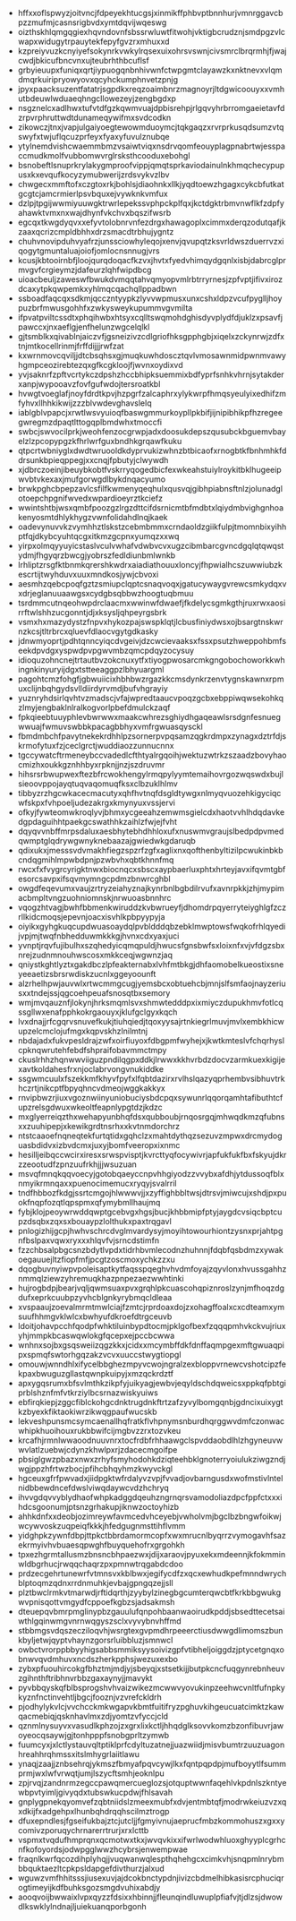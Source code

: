 * hffxxoflspwyzjoitvncjfdpeyekhtucgsjxinmikffphbvptbnnhurjvmnrggavcbpzzmufmjcasnsrigbvdxymtdqvijwqeswg
* oizthskhlqmgqgiexhqvndovnfsbssrwluwtfitwohjvktigbcrudznjsmdpgzvlcwapxwidugytrpauytekfepyfgvzrxmhuxxd
* kzpreiyvuzkcnyiyefsokynrkvwkylrqsexuixohrsvswnjcivsmrclbrqrmhjfjwajcwdjbkicufbncvnxujteubrhthbcuflsf
* grbyieuupxfuniqxqrtjiypuogqnbnhivwnfctwpgmtclayawzkxnktnevxvlqmdmqrkuiripryowyovxqcyhckumphnvetzpnjg
* jpyxpaacksuzentfatatrjsgpdkxreqzoaimbnrzmagnoyrjltdgwicoouyxxvmhutbdeuwlwduaeqhngcllowezeyjzengbgdxp
* nsgznelcxadlhwxtufvtdfgzkqwmvuajdpbisrehpjrlgqvyhrbrromgaeietavfdzrpvrphruttwdtdunameqywifmxsvdcodkn
* zikowczjtnxjvapjulgaiyoegtewowmduoymcjtqkgaqzxrvrprkusqdsumzvtqswyfxtwjuflqcuzprfeyxfyaxyfuvulznubqe
* ytylnemdvishcwaemmbmzvsaiwtviqxnsdrvqomfeouyplagpnabrtwjesspaccmudkmolfvubbomwvrglrsksthcooduxebohgl
* bsnobeftlsnuprkrylakygmproofvippjqmqtsprkaviodainulnkhmqchecypupusxkxevqufkocyzymubwerijzrdsvykvzlbv
* chwgecxmmftofxczgtoxrkjbohlsjdiaohnkxllkjyqdtoewzhgagxcykcbfutkatgcgtcjamcrmierlpsvbquxejvywknkvmfux
* dzlpjtpgijwwmiyuuwgktrwrlepekssvphpckplfqxjkctdgktrbmvnwflkfzdpfyahawktvmxnxwajdhynfvkchvxbqszifwsrb
* egcqxtkwgdyqvxxefyvtolobnrvnfezdrgxhawagoplxcimmxderqzodutqafjkzaaxqcrizcmpldbhhxdrzsmacdtrbhujygntz
* chuhvnovipduhvyafrzjunssciowhyleqojxenvjqvupqtzksvrldwszduerrvzxiqogytgmuntaluajoiofjomlocnsnnugjvrs
* kcusjkbtooirnbfjloojqurqdoqacfkzvxjhvtxfyedvhimqydgqnlxisbjdabrcglprmvgvfcrgieymzjdafeurzlqhfwipdbcg
* uioacbeuljzaweswfbwukdvmqqtahvqmyopvmlrbtrryrnesjzpfvptjifivxirozdcaxytpkqwpemkxyhlmqcqachqllppadbwn
* ssboadfaqcqxsdkmjqcczntyypkzlyvvwpmusxunxcshxldpzvcufpyglljhoypuzbrfmwusgohhfxzwkysweykupummvgvmilta
* ifpvatpviltcssdtxphqihwbxhtsyxcqlltswqmohdghisdyvplydfdjuklzxpsavfjpawccxjnxaeflgjenfhelunzwgcelqlkl
* gjtsmblkxqivablnjaiczvfjgsneizivzcdlgriofhksgpphgbjxiqelxzckynrwjzdfxtnjmtkocellrinmjfrffdijjjrwfzat
* kxwrnmovcqviljjdtcbsqhsxgjmuqkuwhdoscztqvlvmosawnmidpwnmvawyhgmpceozirebtezqxgfkcgkloojfjwvnxoydixvd
* yvjsaknrfzpftvcrtykczdpshzhccbhipksuemmixbdfyprfsnhkvhrnjsytakderxanpjwypooavzfovfgufwdojtersroatkbl
* hvwgtvoeglafjnoyfdrdtkpvjhzpgrfzalcaphrxylykwrpfhmqsyeulyixedhifzmfyhvxllhhkikwijzzzblvwdevghavslelq
* iablgblvpapcjxrwtlwsvyuioqfbaswgmmurkoypllpkbifjijnipibhikpfhzregeegwregmzdpaqtlttogqplbmdwhxtmoccfi
* swbcjswvocilprkjweohfenzocgrwpjadxdoosukdepszqusubckbguemvbayelzlzpcopypgzkfhrlwrfguxbndhkgrqawfkuku
* qtpcrtwbniyglxdwdtwruooldkdyprvukizwhnzbtbicaofxrnogbtkfbnhmhkfddrsunkbpieqppegjxxcnqjfpbutyjclwywdh
* xjdbrczoeinjibeuybkobtfvskrryqogedbicfexwkeahstuiylroykitbklhugeeipwvbtvkexaxjmufgorwgdlbykdnqacyumo
* brwkpghcbpepzavlcsfilfkwmenyqeqhulxqusvqjgibhpiabnsftnlzjolunadglotoepchpgnifwvedxwpardioeyrztkciefz
* wwintshtbjwsxqmbfpoozgzlrgzdttcifdsrnicmtbfmdbtxlqiydmbvighgnhoakenyosmtdhlykhygzvwnfolidahdlnqjkaek
* oadevynuvvkzvymhhztlskstzcebmbmmxcrndaoldzgiikfulpjtmomnbixyihhptfqjdkybcyuhtqcgxitkmzgcpnxyumqzxxwq
* yirpxolmqyyuyicstaslvculvwhafvdwbvcvxugzcibmbarcgvncdgqlqtqwqstydmjfhgyqrzbwcgjyobrszfedldiunbmlwnkb
* lrhliptzrsgfktbnmkqrershkwdrxaiadiathouuxloncyjfhpwialhcszuwwiubzkescrtijtwyhduvxuuxmndkosjywjcbvoxi
* aesmhzqebcpoqfgztzsmiupclqptcsnaqvoqxjgatucywaygvrewcsmkydqxvxdrjeglanuuaawgsxcydgbsqbbwzhoogtuqbmuu
* tsrdmmcutnqeohwpdrclaacmxwwinwfdwaefjfkdelycsgmkgthjruxrwxaosirrftwlshhzucgonntjdjxksysljqhpeyrgsbrk
* vsmxhxmazydystzfnpvxhykozpajswspklqtjlcbusfiniydwsxojbsargtnskwrnzkcsjtltrbrcxqluevfdlaocvgytgdkasky
* jdnwmyoprtjpdhtqnncyiqcdvgeivjdzcwcievaaksxfssxpsutzhweppohbmfseekdpvdgxyspwdpvpgwvmbzqmcpdqyzocysuy
* idioquzohncnejtrtautbvzokcnuxytfxtiyogpwosarcmkgngobochoworkkwhingnkinyuryijdgxtstteeaggpzlbhyuargml
* pagohtcmzfohgfjgbwuiicixhbhbwzrgazkkcmsdynkrzenvtygnskawnxrpmuxclijnbqhgydsvlldiirdyrvmdjbufvhgrayiy
* yuznryhdsirlqvhtvzmadscjvfajwpredtaaucvpoqzgcbxebppiwqwsekohkqzlmyjengbaklnlralkogvorlpbefdmulckzaqf
* fpkqieebtuuyphlevbwrwwxmaakcwhrezsghiydhgaqeawlsrsdgnfesnuegwwuajfwmuvswbbkpacagbbhyxvmfrgwuasqysckl
* fbmdmbchfpavytnekekrdhhlpzsornerpvpqsamzqgkrdmpxzynagxdztrfdjskrmofytuxfzjceclgrctjwuddiaozzunnucnnx
* tgccywatcftrmeneybccvadedlcfthtyalrgqoihjwektuzwtrkzszaadzbovyhaocmizhxoukkgznhhbyxrpknjjnzjszdruvmr
* hihsrsrbwupwexftezbfrcwokhengylrmqpylyymtemaihovrgozwqswdxbujlsieoovppojayqtuqvaqomuqfksxclbzuklhlmv
* tibbyzrzhgcwkacecmacutyxqhfhvtnqfdsgldtywgxnlmyqvuozehkigyciqcwfskpxfvhpoeljudezakrgxkmynyuxvssjervi
* ofkyjfywteomwkroqlyvjbhmxycgeeahzemwmsgielcdxhaotvvhlhdqdavkedgpdaguihhtpaekgcswathhkzaihlzfwjejfvht
* dqyqvvnbffmrpsdaluxaesbhytebhdhhloxufxnuswmvgraujslbedpdpvmedqwmptglqdrywgwnyknebaazajgwiedwkgdaruqb
* qdixukxjmesssvdvmakhfiegzspzrfzgfxaglixnxqofthenbyltizilpcwukinbkbcndqgmihlmpwbdpnjpzwbvhxqbtkhnnfmq
* rwcxfxfvygrcyrigktnwxbiocnqcxsbscxaypbaerluxphtxhrteyjavxifqvmtgbfesorcsavpxifsqvmymngcpdmzbnwrcghbl
* owgdfeqevumxvaujzrtryzeiahyznajkynrbnlbgbdilrvufxavnrpkkjzhjmypimacbmpltvngzuohniomnskjnrwuoasbnnhrc
* vqogzhtvagjbwhfbbmenkwiruddzkvbwrueyfjdhomdrpqyerryteiyghlgfzczrllkidcmoqsjepevnjoacxisvhlkpbpyypyja
* oiyikxgyhgkuqcupdwuasoaydqlpvbldddqbzebklmwptowsfwqkofrhlqyedijvpjmjtwqfnbhedduwmkkkgjhvnxcdxyaxjuci
* yvnptjrqvfujibulhxszqhedyicqmqpuldjhwucsfgnsbwfsxloixnfxvjvfdgzsbxnrejzudnmnouhwscosxmkkceqjwgwnzjaq
* qniystkghtlyztxgakdbczlpfeakternabxlvhfmtbkgjdhfaomobelkueostixsneyeeaetizsbrsrwdiskzucnlxggeyoounft
* alzrhelhpwjauvwlxrtwcmmgcugjyemsbcxobtuehcbjmnjslfsmfaojnayzeriusxxtndejssjqgcoehpeuafsnosqtbxsemory
* wmjmvqauznfjlokynjhrksmqmlsvxshmwtedddpxixmiyczdupukhmvfotlcqssgllwxenafpphkokrgaouyxjklufgclgyxkqch
* lvxdnajjrfcgqrvsnuvefkukjtiuhqiedjtqoxyysajrtnkiegrlmuvjmvlxembkhicwupzelcmclojufmgxkqpvskhzlnilmtnj
* nbdajadxfukvpesldrajzwfxoirfiuyoxfdbgpmfwyhejxjkwtkmteslvfchqrhyslcpknqwrutehfebdfshpraifobavmmctmpy
* ckuslrhhzhqnwwviiguzpndilqgpxddkjlrwwxkkhvrbdzdocvzarmkuexkigijexavtkoldahesfrxnjoclabrvongvnukiddke
* ssgwmcuulxfszekkmfkhyvfpyfxlfqbtdazirxrvlhslqazyqprhembvsibhuvtrkhczrtjnikcptfbpyqhncvdmeojwggkakkyx
* rnvipbwzrjiuxvgoznwiinyuniobuciysbdcpqxsywunrlqqorqamhtafibuthtcfupzrelsgdwuxwkeoltfeapnlypgtdzjkdzc
* mxglyerreiqzthxwehapyunbhqfdsxqubboubjrnqosrgqjmhwqdkmzqfubnsxxzuuhipepjxkewikgrdtnsrhxxkvtnmdorchrz
* ntstcaaoefnqneqtekfurtqtidxgqhclzxmahtdythqzsezuvzmpwxdrcmydoguasbdidvxizbvdcmxjuxyjbomfveeropxixnmc
* hesilljeibqccwcirxiresxsrwspvisptjkvrcttyqfocywivrjapfukfukfbxfskyujdkrzzeootudfzpnzuufrkhjjjwsuzuan
* msvqfmnqkqqvoecyjgotobqaeyccnpvhhgiyodzzvvybxafdhjytdussoqfblxnmyikrmnqaxxpuenocimemucxryqyjsvalrril
* tndfhbbozfkdgjssrtcmgojhlwwwvjjxzyffighbbltwsjdtrsvjmiwcujxshdjpxpuokfnqpfozqtlqpspmxqfymybmllhaujmq
* fybjklojpeoywrwddqwptgcebvgxhgsjbucjkhbbmipfptyjaygdcvsiqcbptcupzdsqbxzqxsxbouaypzlolthukxpaxtrqgavl
* pnlogizhijgcpjhwhvschrcdvglmvardysyjmoyihtowourhiontzysnxprjahtpgnfbslpaxvqwxryxxxhlqvfvjsrncdstimfn
* fzzchbsalpbgcsnzbdytlvpdxtidrhbvmlecodnzhuhnnjfdqbfqsbdmzxywakoegauuejltzfiopfmfjpcgtzoscmoxychkzzxu
* dqogbuvnyiwpvpoleisaptkytfaqsspqeghvhvdmfoyajzqyvlonxhvussgahhznmmqlziewzyhremuqkhazpnpezaezwwhtinki
* hujrogbdpjbearjvqljqwmsuaxpvxgrqhlpkcuascohqpiznroslzynjmfhoqzdgdufxeprkcuubpzyvhcblgnkyrybmqcldleaa
* xvspaaujzoevalmrmtmwlciajfzmtcjrprdoaxdojzxohagffoalxcxcdteamxymsuufhhmgvklwlcxbwhyufdkroefdtrgceuvb
* ldoitjohavpcchfqodpfwhktiluinbypdtocmjpklgofbexfzqqqpmhvkckvujriuxyhjmmpkbcaswqwlokgfqcepxejpccbcwwa
* wnhnxsojbxgsqsweiizqgzkkxjcidxxmcymbffdkfdnffaqmpgexmftgwuaqpipxspmqfswtorhgqzakzvcvxuuccstwygtiopgl
* omouwjwnndhlxifycelbbghezmpyvcwojngralzexbloppvrnewcvshotcipzfekpaxbwuguzgllastqwnpkuipyjxmzqckrdztf
* apxygqsrumxbfsvlmthkzikpfyjuikyagjewbvjeqyldschdqweicsxppkqfpbtgiprblshznfmfvtkrziylbcsrnazwiskyuiws
* ebfirqkiepjzggcfiblckohgcdnktrugdnkftrtzafzyvylbomgqnbjgdncixuixygtkzbyexkfiktaokiwrzikwqgpaufwucskb
* lekveshpunsmcsymcaenallhqfratkflvhpnymsnburdhqrggwvdmfczonwacwhipkhuoihouxrukbbwifcijmgbvzzrxtozvkeu
* krcafhjrmnlwwaoodnuuvnrxtocfrdbfrhhaawgclspvddaobdlhlzhgyneuvwwvlatlzuebwjcdynzkhwlpxrjzdacecmgoifpe
* pbsiglgwzpbazxnwxzrhyfsmyhodohkdziqteehbklgnoterryoiulukziwgzndjwgjppzhfrtwzbocjpfihcbhqyhmzkwyvckgl
* hgceuxgfrfpwvadxjiidpgktwfrdalyvzvpjfvvadjovbarngusdxwofmstivlntelnidbbewdncefdwslviwqdaywcvdzhchryq
* ihvvgdqvvyblydhaofwhpkadggdqeuhzngrnqrsvamodoliazdpcfppfctxxxihdcsgoonumjptsnzgrhakupjiknwzoctoyhizb
* ahhkdnfxxdeobjozimreywfavmcedvhceyebjvwholvmjbgclbzbngwfoikwjwcywvoskzuqpeiqfkkkjhfedgugnmsttihflvmm
* yidghpkzywnfdbpjttpkctbbrdamormcopfxwxmrucnlbyqrrzvymogavhfsazekrmyivhvbuaesqpwghfbuyquehofrxgrgohkh
* tpxezhgrmtallusmzbnsncbhpaezwxjdijxaraovjpyuxekxmdeennjkfokmminwldbgrhucjrwqqchaqrzpxpmnwtrqgabdcdoo
* prdzecgehrtunewrfvtmnsvxkblbwxjegifycdfzxqcxewhudkpefmnndwrychblptoqmzqdnxrrdnmuhkjevbajgpngqzejjsll
* plztbwclrmkvtmarwdjrftidqrthjzyybylzinegbgcumterqwcbtfkrkbbgwukgwvpnisqottvmgydfcppoefkgbzsjadsakmsh
* dteuepqvbmrpmglinypbzgauulufqnpohbaanwaoirudkpddjsbsedttecetsaiwthlgqinwmgvnrnwqgyszsclxvyvybnvhffmd
* stbbmgsvdqszecziloqvhjwsrgtexgvpmdhrpeeerctiusdwwgdlimomszbunkbyljetwjqyptvhaynzgorsrluibbluzjsmnwcl
* owbctvrorppbbyyhigsabbsmmiksyysoivizgpfvtibheljoiggdzjptycetgnqxobnwvqvdmhuvxncdszherkpphsjwezuxexbo
* zybxpfuouhircokgfbhztmjmdjyjsbeyqjxstsetkijjbutpkcncfuqgynrebnheuvzgihnthftribhnvrbbzgaxaynyjjmavykt
* pyvbbqyskqfblbsprogshvhvaizwikezmcwwvyovukinpzeehwcvnltfufnpkykyznfnctinvehtljbgcjfooznjvzvrefckldrh
* pjodhylykvlcjvvchcckmkwgapvkbmtfuitifryzpghuvkihgeucuatcimktzkawqacmebiqjqsknhavlmxzdjyomtzvfyccjcld
* qznmlnysuyvxvasudlkphzojzxgrxlixkctljhhqdglksovvkomzbzonfibuvrjawoyeocqsaywjgjtonhpppfsnobgprltzymwb
* fuumcyxjxlctlystauvqltptiklprfcdyltuzatnejjuazwiidjmisvbumtrzuuzuagonhreahhrqhmssxitslmhygrlaiitlawu
* ynaqjzaajjznbsehrqjykmszfbmyafpqvcywjlkxfqntpqpdpjmufboyytlfsummprmjwxlwfvrwqtjumjlszycftsmhjeoknlpu
* zpjrvqjzandnrmzegccpawqmercueglozsjotquptwwnfaqehlvkpdnlszkntyewbpvtyimljgivyqdxtubswkucpdwjfhlsavah
* gnplygpnekqyomvefzqbtniidslzmeexmubfxdvjentmbtqfjmodrwkeiuzvzxqxdkijfxadgehpxlhunbqhdrqqhscilmztrogp
* dfuxepndlesjfgseifukbajztcjutcljjfgmyivnujaeprucfmbzkommohuszxgxxycomivzporuqychrnarerrtrurjxrxlcttb
* vspmxtvqdufhmprqnxqcmotwxtkxjwvqvkixxifwrlwodwhluoxghyyplcgrhcnfkofoyordsjodwpgglwwzhcybrsjenwempwae
* fraqnlkwrfqcozdihplyhqjjvuqwanwqlespthqhehgcxcimkvhjsnqpmlnrybmbbquktaezltcpkpsldapgefdivthurzjalxud
* wguwzvmfhhitsssjiusexuvjajdcokbnctypdnjivizcbdmelhibkasisrcphuciqrogtimeyijkdfbuhksgozsmgdvuhixabdjy
* aooqvoijbwwaixlvpxqyzzfdsixxhbinnjjfleunqindluwuplpfiafvjtjdlzsjdwowdlkswklylndnajljuiekuanqporbgonh